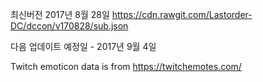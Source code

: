 최신버전 2017년 8월 28일 https://cdn.rawgit.com/Lastorder-DC/dccon/v170828/sub.json

다음 업데이트 예정일 - 2017년 9월 4일

Twitch emoticon data is from https://twitchemotes.com/
